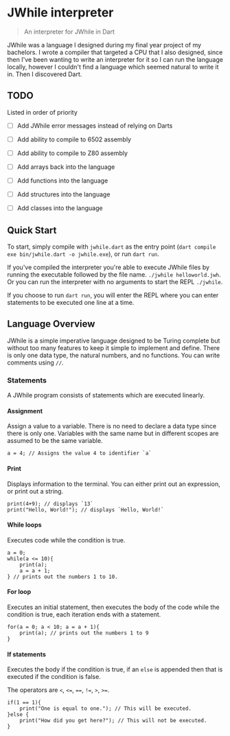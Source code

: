# JWhile interpreter
> An interpreter for JWhile in Dart

JWhile was a language I designed during my final year project of my bachelors. I wrote a compiler that targeted a CPU that I also designed, since then I've been wanting to write an interpreter for it so I can run the language locally, however I couldn't find a language which seemed natural to write it in. Then I discovered Dart.

## TODO
Listed in order of priority
- [ ] Add JWhile error messages instead of relying on Darts
- [ ] Add ability to compile to 6502 assembly
- [ ] Add ability to compile to Z80 assembly
- [ ] Add arrays back into the language
- [ ] Add functions into the language
- [ ] Add structures into the language
- [ ] Add classes into the language


## Quick Start
To start, simply compile with `jwhile.dart` as the entry point (`dart compile exe bin/jwhile.dart -o jwhile.exe`), or run `dart run`.

If you've compiled the interpreter you're able to execute JWhile files by running the executable followed by the file name. `./jwhile helloworld.jwh`. Or you can run the interpreter with no arguments to start the REPL `./jwhile`.

If you choose to run `dart run`, you will enter the REPL where you can enter statements to be executed one line at a time.

## Language Overview

JWhile is a simple imperative language designed to be Turing complete but without too many features to keep it simple to implement and define. There is only one data type, the natural numbers, and no functions. You can write comments using `//`.

### Statements
A JWhile program consists of statements which are executed linearly. 

#### Assignment
Assign a value to a variable. There is no need to declare a data type since there is only one. Variables with the same name but in different scopes are assumed to be the same variable.

```
a = 4; // Assigns the value 4 to identifier `a`
```

#### Print
Displays information to the terminal. You can either print out an expression, or print out a string.

```
print(4+9); // displays `13`
print("Hello, World!"); // displays `Hello, World!`
```

#### While loops
Executes code while the condition is true.

```
a = 0;
while(a <= 10){
    print(a);
    a = a + 1;
} // prints out the numbers 1 to 10.
```

#### For loop
Executes an initial statement, then executes the body of the code while the condition is true, each iteration ends with a statement.

```
for(a = 0; a < 10; a = a + 1){
    print(a); // prints out the numbers 1 to 9
}
```

#### If statements
Executes the body if the condition is true, if an `else` is appended then that is executed if the condition is false.

The operators are `<`, `<=`, `==`, `!=`, `>`, `>=`. 
```
if(1 == 1){
    print("One is equal to one."); // This will be executed.
}else {
    print("How did you get here?"); // This will not be executed.
}
```

